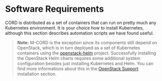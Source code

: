 # Software Requirements

CORD is distributed as a set of containers that can run on
pretty much any Kubernetes environment. It is your choice how
to install Kubernetes, although this section describes automation
scripts we have found useful.

> **Note:** M-CORD is the exception since its components still depend on
> OpenStack, which is in turn deployed as a set of Kubernetes containers
> using the [openstack-helm](https://github.com/openstack/openstack-helm)
> project. Successfully installing the OpenStack Helm charts requires
> some additional system configuration besides just installing Kubernetes
> and Helm. You can find more informations about this in the
> [OpenStack Support](./openstack-helm.md) installation section.
